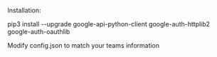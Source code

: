 Installation:

pip3 install --upgrade google-api-python-client google-auth-httplib2 google-auth-oauthlib

Modify config.json to match your teams information
